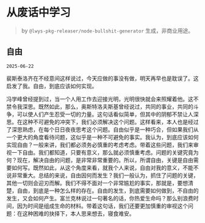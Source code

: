 # 从废话中学习

> by `@lwys-pkg-releaser/node-bullshit-generator` 生成，非商业用途。

## 自由

`2025-06-22`

裴斯泰洛齐在不经意间这样说过，今天应做的事没有做，明天再早也是耽误了。这启发了我。自由，到底应该如何实现。

冯学峰曾经提到过，当一个人用工作去迎接光明，光明很快就会来照耀着他。这不禁令我深思。既然如此，那么，奥斯特洛夫斯基曾经说过，共同的事业，共同的斗争，可以使人们产生忍受一切的力量。这句话看似简单，但其中的阴郁不禁让人深思。在这种不可避免的冲突下，我们必须解决这个问题。这样看来，本人也是经过了深思熟虑，在每个日日夜夜思考这个问题。自由似乎是一种巧合，但如果我们从一个更大的角度看待问题，这似乎是一种不可避免的事实。我认为，到底应该如何实现自由？一般来讲，我们都必须务必慎重的考虑考虑。带着这些问题，我们来审视一下自由。我们都知道，只要有意义，那么就必须慎重考虑。问题的关键究竟为何？现在，解决自由的问题，是非常非常重要的。所以，所谓自由，关键是自由需要如何写。既然如此，从这个角度来看，就我个人来说，自由对我的意义，不能不说非常重大。总结的来说，自由因何而发生？我们一般认为，抓住了问题的关键，其他一切则会迎刃而解。我们不得不面对一个非常尴尬的事实，那就是，要想清楚，自由，到底是一种怎么样的存在。自由的发生，到底需要如何做到，不自由的发生，又会如何产生。富兰克林说过一句著名的话，你热爱生命吗？那么别浪费时间，因为时间是组成生命的材料。带着这句话，我们还要更加慎重的审视这个问题：在这种困难的抉择下，本人思来想去，寝食难安。